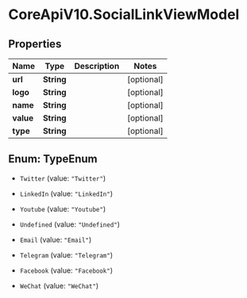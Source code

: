 # CoreApiV10.SocialLinkViewModel

## Properties
Name | Type | Description | Notes
------------ | ------------- | ------------- | -------------
**url** | **String** |  | [optional] 
**logo** | **String** |  | [optional] 
**name** | **String** |  | [optional] 
**value** | **String** |  | [optional] 
**type** | **String** |  | [optional] 


<a name="TypeEnum"></a>
## Enum: TypeEnum


* `Twitter` (value: `"Twitter"`)

* `LinkedIn` (value: `"LinkedIn"`)

* `Youtube` (value: `"Youtube"`)

* `Undefined` (value: `"Undefined"`)

* `Email` (value: `"Email"`)

* `Telegram` (value: `"Telegram"`)

* `Facebook` (value: `"Facebook"`)

* `WeChat` (value: `"WeChat"`)





